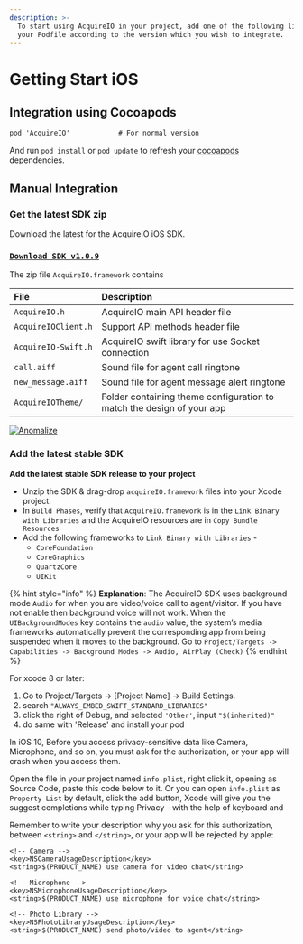 ```yaml
---
description: >-
  To start using AcquireIO in your project, add one of the following lines to
  your Podfile according to the version which you wish to integrate.
---
```


# Getting Start iOS

## Integration using Cocoapods

```objectivec
pod 'AcquireIO'            # For normal version
```

And run `pod install` or `pod update` to refresh your [cocoapods](https://cocoapods.org/) dependencies.

## Manual Integration

### Get the latest SDK zip

Download the latest for the AcquireIO iOS SDK.

### [`Download SDK v1.0.9`](https://developers.acquire.io/sdk/ios/acquireIO.zip)

The zip file `AcquireIO.framework` contains

| File | Description |
| :--- | :--- |
| `AcquireIO.h` | AcquireIO main API header file |
| `AcquireIOClient.h` | Support API methods header file |
| `AcquireIO-Swift.h` | AcquireIO swift library for use Socket connection |
| `call.aiff` | Sound file for agent call ringtone |
| `new_message.aiff` | Sound file for agent message alert ringtone |
| `AcquireIOTheme/` | Folder containing theme configuration to match the design of your app |

[![Anomalize](https://blobscdn.gitbook.com/v0/b/gitbook-28427.appspot.com/o/assets%2F-LMa9C05MmCnAr03_v9O%2F-LMub2gKcBgCoPPk0Uuy%2F-LMub9UX2CtWgRlpeOX2%2Fmanual-vid-img.png?alt=media&token=965d176e-e21b-4e08-bdae-a14f50fca6f1)](http://www.youtube.com/watch?feature=player_embedded&v=45bhaS4iUq4)

### Add the latest stable SDK

**Add the latest stable SDK release to your project**

* Unzip the SDK & drag-drop `acquireIO.framework` files into your Xcode project.
* In `Build Phases`, verify that `AcquireIO.framework` is in the `Link Binary with Libraries` and the AcquireIO resources are in `Copy Bundle Resources`
* Add the following frameworks to `Link Binary with Libraries` -
  * `CoreFoundation`
  * `CoreGraphics`
  * `QuartzCore`
  * `UIKit`

{% hint style="info" %}
**Explanation**: The AcquireIO SDK uses background mode `Audio` for when you are video/voice call to agent/visitor. If you have not enable then background voice will not work. When the `UIBackgroundModes` key contains the `audio` value, the system’s media frameworks automatically prevent the corresponding app from being suspended when it moves to the background. Go to `Project/Targets -> Capabilities -> Background Modes -> Audio, AirPlay (Check)`
{% endhint %}

For xcode 8 or later:

1. Go to Project/Targets -&gt; \[Project Name\] -&gt; Build Settings.
2. search `"ALWAYS_EMBED_SWIFT_STANDARD_LIBRARIES"`
3. click the right of Debug, and selected `'Other'`, input `"$(inherited)"`
4. do same with 'Release' and install your pod

In iOS 10, Before you access privacy-sensitive data like Camera, Microphone, and so on, you must ask for the authorization, or your app will crash when you access them.

Open the file in your project named `info.plist`, right click it, opening as Source Code, paste this code below to it. Or you can open `info.plist` as `Property List` by default, click the add button, Xcode will give you the suggest completions while typing Privacy - with the help of keyboard and

Remember to write your description why you ask for this authorization, between `<string>` and `</string>`, or your app will be rejected by apple:

```markup
<!-- Camera -->
<key>NSCameraUsageDescription</key>
<string>$(PRODUCT_NAME) use camera for video chat</string>

<!-- Microphone -->
<key>NSMicrophoneUsageDescription</key>
<string>$(PRODUCT_NAME) use microphone for voice chat</string>

<!-- Photo Library -->
<key>NSPhotoLibraryUsageDescription</key>
<string>$(PRODUCT_NAME) send photo/video to agent</string>
```

